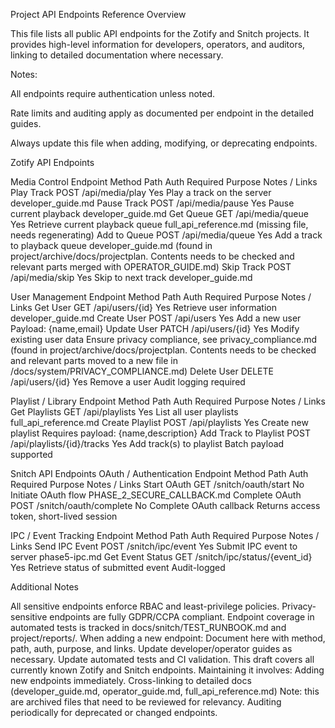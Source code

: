 Project API Endpoints Reference
Overview

This file lists all public API endpoints for the Zotify and Snitch projects. It provides high-level information for developers, operators, and auditors, linking to detailed documentation where necessary.

Notes:

All endpoints require authentication unless noted.

Rate limits and auditing apply as documented per endpoint in the detailed guides.

Always update this file when adding, modifying, or deprecating endpoints.

Zotify API Endpoints

Media Control
	Endpoint	Method	Path	Auth Required	Purpose	Notes / Links
	Play Track	POST	/api/media/play	Yes	Play a track on the server	developer_guide.md
	Pause Track	POST	/api/media/pause	Yes	Pause current playback	developer_guide.md
	Get Queue	GET	/api/media/queue	Yes	Retrieve current playback queue	full_api_reference.md (missing file, needs regenerating)
	Add to Queue	POST	/api/media/queue	Yes	Add a track to playback queue	developer_guide.md (found in project/archive/docs/projectplan. Contents needs to be checked and relevant parts merged with OPERATOR_GUIDE.md)
	Skip Track	POST	/api/media/skip	Yes	Skip to next track	developer_guide.md

User Management
	Endpoint	Method	Path	Auth Required	Purpose	Notes / Links
	Get User	GET	/api/users/{id}	Yes	Retrieve user information	developer_guide.md
	Create User	POST	/api/users	Yes	Add a new user	Payload: {name,email}
	Update User	PATCH	/api/users/{id}	Yes	Modify existing user data	Ensure privacy compliance, see privacy_compliance.md (found in project/archive/docs/projectplan. Contents needs to be checked and relevant parts moved to a new file in /docs/system/PRIVACY_COMPLIANCE.md)
	Delete User	DELETE	/api/users/{id}	Yes	Remove a user	Audit logging required

Playlist / Library
	Endpoint	Method	Path	Auth Required	Purpose	Notes / Links
	Get Playlists	GET	/api/playlists	Yes	List all user playlists	full_api_reference.md
	Create Playlist	POST	/api/playlists	Yes	Create new playlist	Requires payload: {name,description}
	Add Track to Playlist	POST	/api/playlists/{id}/tracks	Yes	Add track(s) to playlist	Batch payload supported

Snitch API Endpoints
	OAuth / Authentication
	Endpoint	Method	Path	Auth Required	Purpose	Notes / Links
	Start OAuth	GET	/snitch/oauth/start	No	Initiate OAuth flow	PHASE_2_SECURE_CALLBACK.md
	Complete OAuth	POST	/snitch/oauth/complete	No	Complete OAuth callback	Returns access token, short-lived session

IPC / Event Tracking
	Endpoint	Method	Path	Auth Required	Purpose	Notes / Links
	Send IPC Event	POST	/snitch/ipc/event	Yes	Submit IPC event to server	phase5-ipc.md
	Get Event Status	GET	/snitch/ipc/status/{event_id}	Yes	Retrieve status of submitted event	Audit-logged

Additional Notes

All sensitive endpoints enforce RBAC and least-privilege policies.
Privacy-sensitive endpoints are fully GDPR/CCPA compliant.
Endpoint coverage in automated tests is tracked in docs/snitch/TEST_RUNBOOK.md and project/reports/.
When adding a new endpoint:
Document here with method, path, auth, purpose, and links.
Update developer/operator guides as necessary.
Update automated tests and CI validation.
This draft covers all currently known Zotify and Snitch endpoints. Maintaining it involves:
Adding new endpoints immediately.
Cross-linking to detailed docs (developer_guide.md, operator_guide.md, full_api_reference.md) Note: this are archived files that need to be reviewed for relevancy.
Auditing periodically for deprecated or changed endpoints.
